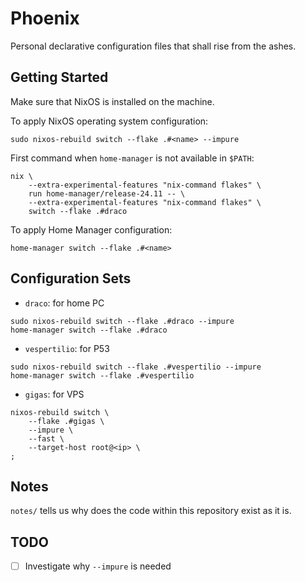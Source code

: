 # Phoenix

Personal declarative configuration files that shall rise from the ashes.

## Getting Started

Make sure that NixOS is installed on the machine.

To apply NixOS operating system configuration:

```shell
sudo nixos-rebuild switch --flake .#<name> --impure
```

First command when `home-manager` is not available in `$PATH`:

```shell
nix \
    --extra-experimental-features "nix-command flakes" \
    run home-manager/release-24.11 -- \
    --extra-experimental-features "nix-command flakes" \
    switch --flake .#draco
```

To apply Home Manager configuration:

```shell
home-manager switch --flake .#<name>
```

## Configuration Sets

- `draco`: for home PC

```shell
sudo nixos-rebuild switch --flake .#draco --impure
home-manager switch --flake .#draco
```

- `vespertilio`: for P53

```shell
sudo nixos-rebuild switch --flake .#vespertilio --impure
home-manager switch --flake .#vespertilio
```

- `gigas`: for VPS

```shell
nixos-rebuild switch \
    --flake .#gigas \
    --impure \
    --fast \
    --target-host root@<ip> \
;
```

## Notes

`notes/` tells us why does the code within this repository exist as it is.

## TODO

- [ ] Investigate why `--impure` is needed

